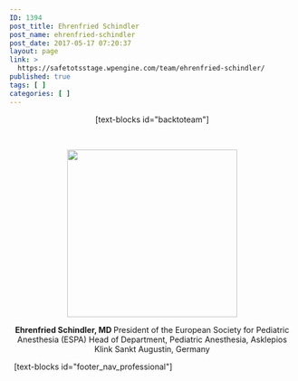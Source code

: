 ```yaml
---
ID: 1394
post_title: Ehrenfried Schindler
post_name: ehrenfried-schindler
post_date: 2017-05-17 07:20:37
layout: page
link: >
  https://safetotsstage.wpengine.com/team/ehrenfried-schindler/
published: true
tags: [ ]
categories: [ ]
---
```

<p style="text-align: center;">
  [text-blocks id="backtoteam"]
</p>   

<p style="text-align: center;">
  <img class="aligncenter size-medium wp-image-1425" src="https://jelfgen.wpengine.com/wp-content/uploads/2017/05/Ehrenfried-Schindler-portrait-1-300x296.png" alt="" width="300" height="296" />
</p>

<p style="text-align: center;">
  <strong>Ehrenfried Schindler, MD </strong> President of the European Society for Pediatric Anesthesia (ESPA) Head of Department, Pediatric Anesthesia, Asklepios Klink Sankt Augustin, Germany
</p>   [text-blocks id="footer_nav_professional"]